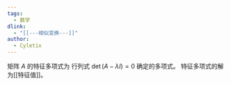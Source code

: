 ```yaml
---
tags:
  - 数学
dlink:
  - "[[---相似变换---]]"
author:
  - Cyletix
---
```

矩阵 $A$ 的特征多项式为 行列式 $\det(A - \lambda I) = 0$ 确定的多项式。
特征多项式的解为[[特征值]]。
